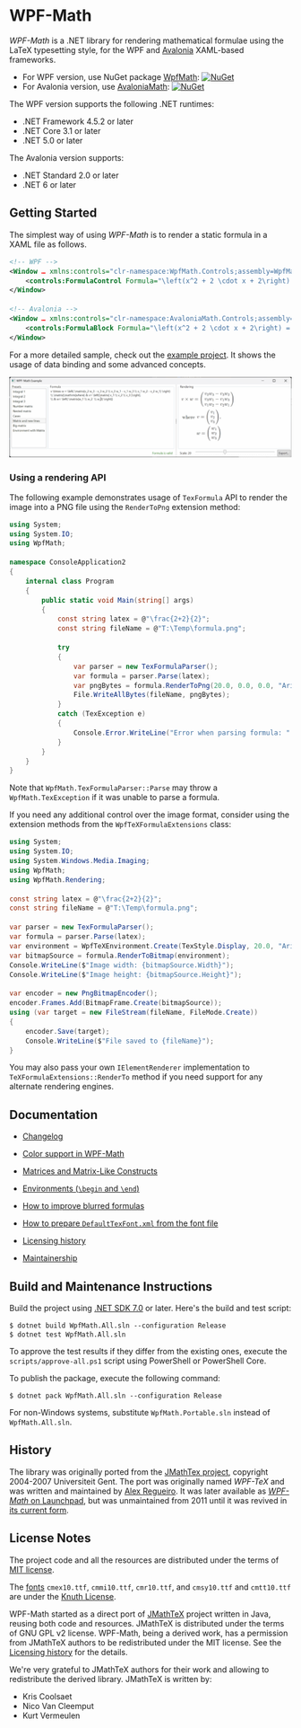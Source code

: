 WPF-Math
========

*WPF-Math* is a .NET library for rendering mathematical formulae using the LaTeX typesetting style, for the WPF and [Avalonia][avalonia] XAML-based frameworks.

- For WPF version, use NuGet package [WpfMath][nuget-wpf]: [![NuGet][badge-nuget-wpf]][nuget-wpf]
- For Avalonia version, use [AvaloniaMath][nuget-avalonia]: [![NuGet][badge-nuget-avalonia]][nuget-avalonia]

The WPF version supports the following .NET runtimes:
- .NET Framework 4.5.2 or later
- .NET Core 3.1 or later
- .NET 5.0 or later

The Avalonia version supports:
- .NET Standard 2.0 or later
- .NET 6 or later

Getting Started
---------------

The simplest way of using *WPF-Math* is to render a static formula in a XAML file as follows.

```xml
<!-- WPF -->
<Window … xmlns:controls="clr-namespace:WpfMath.Controls;assembly=WpfMath">
    <controls:FormulaControl Formula="\left(x^2 + 2 \cdot x + 2\right) = 0" />
</Window>

<!-- Avalonia -->
<Window … xmlns:controls="clr-namespace:AvaloniaMath.Controls;assembly=AvaloniaMath">
    <controls:FormulaBlock Formula="\left(x^2 + 2 \cdot x + 2\right) = 0" />
</Window>
```

For a more detailed sample, check out the [example project][example]. It shows the usage of data binding and some advanced concepts.

![Screenshot of example project](docs/example-screenshot.png)

### Using a rendering API

The following example demonstrates usage of `TexFormula` API to render the image into a PNG file using the `RenderToPng` extension method:

```csharp
using System;
using System.IO;
using WpfMath;

namespace ConsoleApplication2
{
    internal class Program
    {
        public static void Main(string[] args)
        {
            const string latex = @"\frac{2+2}{2}";
            const string fileName = @"T:\Temp\formula.png";

            try
            {
                var parser = new TexFormulaParser();
                var formula = parser.Parse(latex);
                var pngBytes = formula.RenderToPng(20.0, 0.0, 0.0, "Arial");
                File.WriteAllBytes(fileName, pngBytes);
            }
            catch (TexException e)
            {
                Console.Error.WriteLine("Error when parsing formula: " + e.Message);
            }
        }
    }
}
```

Note that `WpfMath.TexFormulaParser::Parse` may throw a `WpfMath.TexException` if it was unable to parse a formula.

If you need any additional control over the image format, consider using the extension methods from the `WpfTeXFormulaExtensions` class:

```csharp
using System;
using System.IO;
using System.Windows.Media.Imaging;
using WpfMath;
using WpfMath.Rendering;

const string latex = @"\frac{2+2}{2}";
const string fileName = @"T:\Temp\formula.png";

var parser = new TexFormulaParser();
var formula = parser.Parse(latex);
var environment = WpfTeXEnvironment.Create(TexStyle.Display, 20.0, "Arial");
var bitmapSource = formula.RenderToBitmap(environment);
Console.WriteLine($"Image width: {bitmapSource.Width}");
Console.WriteLine($"Image height: {bitmapSource.Height}");

var encoder = new PngBitmapEncoder();
encoder.Frames.Add(BitmapFrame.Create(bitmapSource));
using (var target = new FileStream(fileName, FileMode.Create))
{
    encoder.Save(target);
    Console.WriteLine($"File saved to {fileName}");
}
```

You may also pass your own `IElementRenderer` implementation to `TeXFormulaExtensions::RenderTo` method if you need support for any alternate rendering engines.

Documentation
-------------

- [Changelog][docs.changelog]

- [Color support in WPF-Math][docs-colors]
- [Matrices and Matrix-Like Constructs][docs-matrices]
- [Environments (`\begin` and `\end`)][docs.environments]
- [How to improve blurred formulas][docs-blurred-text-issue]

- [How to prepare `DefaultTexFont.xml` from the font file][docs-prepare-font]

- [Licensing history][docs-licensing-history]

- [Maintainership][docs.maintainership]

Build and Maintenance Instructions
----------------------------------

Build the project using [.NET SDK 7.0][dotnet-sdk] or later. Here's the build and test script:

```console
$ dotnet build WpfMath.All.sln --configuration Release
$ dotnet test WpfMath.All.sln
```

To approve the test results if they differ from the existing ones, execute the `scripts/approve-all.ps1` script using PowerShell or PowerShell Core.

To publish the package, execute the following command:

```console
$ dotnet pack WpfMath.All.sln --configuration Release
```

For non-Windows systems, substitute `WpfMath.Portable.sln` instead of `WpfMath.All.sln`.

History
-------

The library was originally ported from the [JMathTex project][jmathtex], copyright 2004-2007 Universiteit Gent. The port was originally named *WPF-TeX* and was written and maintained by [Alex Regueiro][alex-regueiro]. It was later available as [*WPF-Math* on Launchpad][launchpad], but was unmaintained from 2011 until it was revived in [its current form][github].

License Notes
-------------

The project code and all the resources are distributed under the terms of [MIT license][license].

The [fonts][] `cmex10.ttf`, `cmmi10.ttf`, `cmr10.ttf`, and `cmsy10.ttf` and `cmtt10.ttf` are under the [Knuth License][knuth-license].

WPF-Math started as a direct port of [JMathTeX][jmathtex] project written in Java, reusing both code and resources. JMathTeX is distributed under the terms of GNU GPL v2 license. WPF-Math, being a derived work, has a permission from JMathTeX authors to be redistributed under the MIT license. See the [Licensing history][docs-licensing-history] for the details.

We're very grateful to JMathTeX authors for their work and allowing to redistribute the derived library. JMathTeX is written by:
- Kris Coolsaet
- Nico Van Cleemput
- Kurt Vermeulen

[docs-blurred-text-issue]: docs/blurred-text-issue.md
[docs-colors]: docs/colors.md
[docs-licensing-history]: docs/licensing-history.md
[docs-matrices]: docs/matrices.md
[docs-prepare-font]: docs/prepare-font.md
[docs.changelog]: ./CHANGELOG.md
[docs.environments]: docs/environments.md
[docs.maintainership]: ./MAINTAINERSHIP.md
[example]: src/WpfMath.Example/
[fonts]: src/WpfMath/Fonts/
[license]: LICENSE.md

[alex-regueiro]: https://github.com/alexreg
[dotnet-sdk]: https://dotnet.microsoft.com/download
[avalonia]: https://avaloniaui.net/
[github]: https://github.com/ForNeVeR/wpf-math
[jmathtex]: http://jmathtex.sourceforge.net/
[knuth-license]: http://ctan.org/license/knuth
[launchpad]: https://launchpad.net/wpf-math
[msbuild]: https://github.com/Microsoft/msbuild
[nuget-avalonia]: https://www.nuget.org/packages/AvaloniaMath/
[nuget-wpf]: https://www.nuget.org/packages/WpfMath/

[badge-nuget-avalonia]: https://img.shields.io/nuget/v/AvaloniaMath.svg
[badge-nuget-wpf]: https://img.shields.io/nuget/v/WpfMath.svg
